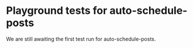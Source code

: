 # Playground tests for auto-schedule-posts
We are still awaiting the first test run for auto-schedule-posts.

